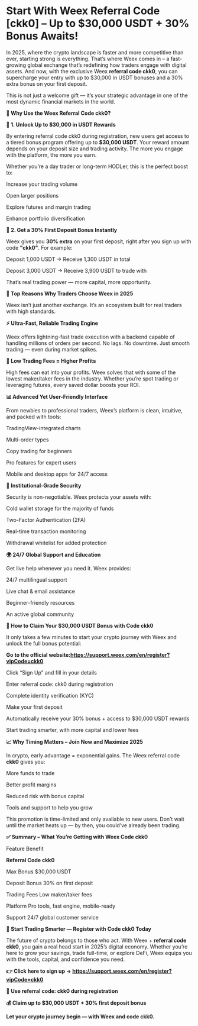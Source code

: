 # Start With Weex Referral Code [ckk0] – Up to $30,000 USDT + 30% Bonus Awaits!

In 2025, where the crypto landscape is faster and more competitive than ever, starting strong is everything. That’s where Weex comes in – a fast-growing global exchange that’s redefining how traders engage with digital assets. And now, with the exclusive Weex **referral code ckk0**, you can supercharge your entry with up to $30,000 in USDT bonuses and a 30% extra bonus on your first deposit.

This is not just a welcome gift — it’s your strategic advantage in one of the most dynamic financial markets in the world.

**🎁 Why Use the Weex Referral Code ckk0?**

**💸 1. Unlock Up to $30,000 in USDT Rewards**

By entering referral code ckk0 during registration, new users get access to a tiered bonus program offering up to **$30,000 USDT**. Your reward amount depends on your deposit size and trading activity. The more you engage with the platform, the more you earn.

Whether you’re a day trader or long-term HODLer, this is the perfect boost to:

Increase your trading volume

Open larger positions

Explore futures and margin trading

Enhance portfolio diversification

**🎉 2. Get a 30% First Deposit Bonus Instantly**

Weex gives you **30% extra** on your first deposit, right after you sign up with code **"ckk0"**. For example:

Deposit 1,000 USDT → Receive 1,300 USDT in total

Deposit 3,000 USDT → Receive 3,900 USDT to trade with

That’s real trading power — more capital, more opportunity.

**🚀 Top Reasons Why Traders Choose Weex in 2025**

Weex isn’t just another exchange. It’s an ecosystem built for real traders with high standards.

**⚡ Ultra-Fast, Reliable Trading Engine**

Weex offers lightning-fast trade execution with a backend capable of handling millions of orders per second. No lags. No downtime. Just smooth trading — even during market spikes.

**💱 Low Trading Fees = Higher Profits**

High fees can eat into your profits. Weex solves that with some of the lowest maker/taker fees in the industry. Whether you’re spot trading or leveraging futures, every saved dollar boosts your ROI.

**📊 Advanced Yet User-Friendly Interface**

From newbies to professional traders, Weex’s platform is clean, intuitive, and packed with tools:

TradingView-integrated charts

Multi-order types

Copy trading for beginners

Pro features for expert users

Mobile and desktop apps for 24/7 access

**🔐 Institutional-Grade Security**

Security is non-negotiable. Weex protects your assets with:

Cold wallet storage for the majority of funds

Two-Factor Authentication (2FA)

Real-time transaction monitoring

Withdrawal whitelist for added protection

**🌍 24/7 Global Support and Education**

Get live help whenever you need it. Weex provides:

24/7 multilingual support

Live chat & email assistance

Beginner-friendly resources

An active global community

**📌 How to Claim Your $30,000 USDT Bonus with Code ckk0**

It only takes a few minutes to start your crypto journey with Weex and unlock the full bonus potential:

**Go to the official website:https://support.weex.com/en/register?vipCode=ckk0**

Click “Sign Up” and fill in your details

Enter referral code: ckk0 during registration

Complete identity verification (KYC)

Make your first deposit

Automatically receive your 30% bonus + access to $30,000 USDT rewards

Start trading smarter, with more capital and lower fees

**📈 Why Timing Matters – Join Now and Maximize 2025**

In crypto, early advantage = exponential gains. The Weex referral code **ckk0** gives you:

More funds to trade

Better profit margins

Reduced risk with bonus capital

Tools and support to help you grow

This promotion is time-limited and only available to new users. Don’t wait until the market heats up — by then, you could’ve already been trading.

**✅ Summary – What You’re Getting with Weex Code ckk0**

Feature	Benefit

**Referral Code	ckk0**

Max Bonus	$30,000 USDT

Deposit Bonus	30% on first deposit

Trading Fees	Low maker/taker fees

Platform	Pro tools, fast engine, mobile-ready

Support	24/7 global customer service

**🚀 Start Trading Smarter — Register with Code ckk0 Today**

The future of crypto belongs to those who act. With Weex + **referral code ckk0**, you gain a real head start in 2025’s digital economy. Whether you’re here to grow your savings, trade full-time, or explore DeFi, Weex equips you with the tools, capital, and confidence you need.

**👉 Click here to sign up → https://support.weex.com/en/register?vipCode=ckk0**

**🔐 Use referral code: ckk0 during registration**

**💰 Claim up to $30,000 USDT + 30% first deposit bonus**

**Let your crypto journey begin — with Weex and code ckk0.**


